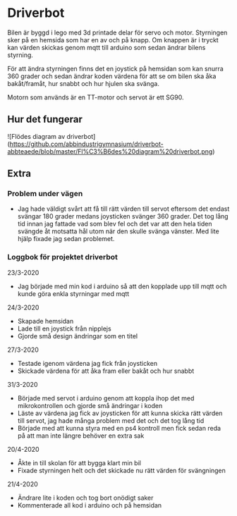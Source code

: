 # Driverbot
Bilen är byggd i lego med 3d printade delar för servo och motor. Styrningen sker på en hemsida som har en av och på knapp. Om knappen är i tryckt kan värden skickas genom mqtt till arduino som sedan ändrar bilens styrning. 

För att ändra styrningen finns det en joystick på hemsidan som kan snurra 360 grader och sedan ändrar koden värdena för att se om bilen ska åka bakåt/framåt, hur snabbt och hur hjulen ska svänga.

Motorn som används är en TT-motor och servot är ett SG90.

## Hur det fungerar
![Flödes diagram av driverbot] (https://github.com/abbindustrigymnasium/driverbot-abbteaede/blob/master/Fl%C3%B6des%20diagram%20driverbot.png)
## Extra

### Problem under vägen
- Jag hade väldigt svårt att få till rätt värden till servot eftersom det endast svängar 180 grader medans joysticken svänger 360 grader. Det tog lång tid innan jag fattade vad som blev fel och det var att den hela tiden svängde åt motsatta hål utom när den skulle svänga vänster. Med lite hjälp fixade jag sedan problemet.
### Loggbok för projektet driverbot
23/3-2020
- Jag började med min kod i arduino så att den kopplade upp till mqtt och kunde göra enkla styrningar med mqtt

24/3-2020
- Skapade hemsidan
- Lade till en joystick från nipplejs
- Gjorde små design ändringar som en titel 

27/3-2020
- Testade igenom värdena jag fick från joysticken 
- Skickade värdena för att åka fram eller bakåt och hur snabbt

31/3-2020
- Började med servot i arduino genom att koppla ihop det med mikrokontrollen och gjorde små ändringar i koden
- Läste av värdena jag fick av joysticken för att kunna skicka rätt värden till servot, jag hade många problem med det och det tog lång tid
- Började med att kunna styra med en ps4 kontroll men fick sedan reda på att man inte längre behöver en extra sak

20/4-2020
- Åkte in till skolan för att bygga klart min bil
- Fixade styrningen helt och det skickade nu rätt värden för svängningen

21/4-2020
- Ändrare lite i koden och tog bort onödigt saker
- Kommenterade all kod i arduino och på hemsidan
